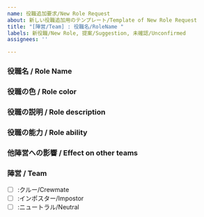 ```yaml
---
name: 役職追加要求/New Role Request
about: 新しい役職追加用のテンプレート/Template of New Role Request
title: "[陣営/Team] : 役職名/RoleName "
labels: 新役職/New Role, 提案/Suggestion, 未確認/Unconfirmed
assignees: ''

---
```


<!-- 私のリソース的に5月下旬頃にリリースされるv2.1.0.0まで提案された役職の実装は行えません、ご了承下さい。 -->


### 役職名 / Role Name

### 役職の色 / Role color

### 役職の説明 / Role description

### 役職の能力 / Role ability
<!-- 第三陣営以外は能力に関しての説明だけではなく、その能力の発動コストやリスク等も記載して下さい / Except for the third team, please include not only a description of the ability, but also the cost and risk of activating that ability. -->


### 他陣営への影響 / Effect on other teams


### 陣営 / Team
- [ ] :クルー/Crewmate
- [ ] :インポスター/Impostor
- [ ] :ニュートラル/Neutral
